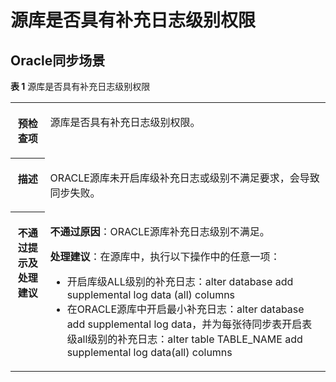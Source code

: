 # 源库是否具有补充日志级别权限<a name="drs_03_046"></a>

## Oracle同步场景<a name="section79874427016"></a>

**表 1**  源库是否具有补充日志级别权限

<a name="table119871342607"></a>
<table><tbody><tr id="row6986184219011"><th class="firstcol" valign="top" width="11%" id="mcps1.2.3.1.1"><p id="p149861342802"><a name="p149861342802"></a><a name="p149861342802"></a><strong id="b1698614428012"><a name="b1698614428012"></a><a name="b1698614428012"></a>预检查项</strong></p>
</th>
<td class="cellrowborder" valign="top" width="89%" headers="mcps1.2.3.1.1 "><p id="p109861425013"><a name="p109861425013"></a><a name="p109861425013"></a>源库是否具有补充日志级别权限。</p>
</td>
</tr>
<tr id="row298616421019"><th class="firstcol" valign="top" width="11%" id="mcps1.2.3.2.1"><p id="p17986124219018"><a name="p17986124219018"></a><a name="p17986124219018"></a><strong id="b9986184211017"><a name="b9986184211017"></a><a name="b9986184211017"></a>描述</strong></p>
</th>
<td class="cellrowborder" valign="top" width="89%" headers="mcps1.2.3.2.1 "><p id="p34577313471"><a name="p34577313471"></a><a name="p34577313471"></a>ORACLE源库未开启库级补充日志或级别不满足要求，会导致同步失败。</p>
</td>
</tr>
<tr id="row15986164211011"><th class="firstcol" valign="top" width="11%" id="mcps1.2.3.3.1"><p id="p69861242307"><a name="p69861242307"></a><a name="p69861242307"></a><strong id="b17986542908"><a name="b17986542908"></a><a name="b17986542908"></a>不通过提示及<strong id="b89866421106"><a name="b89866421106"></a><a name="b89866421106"></a>处理建议</strong></strong></p>
</th>
<td class="cellrowborder" valign="top" width="89%" headers="mcps1.2.3.3.1 "><p id="p198619422011"><a name="p198619422011"></a><a name="p198619422011"></a><strong id="b169861642606"><a name="b169861642606"></a><a name="b169861642606"></a>不通过原因</strong>：ORACLE源库补充日志级别不满足。</p>
<p id="p2986114217013"><a name="p2986114217013"></a><a name="p2986114217013"></a><strong id="b119869424012"><a name="b119869424012"></a><a name="b119869424012"></a>处理建议</strong>：在源库中，执行以下操作中的任意一项：</p>
<a name="ul101073275237"></a><a name="ul101073275237"></a><ul id="ul101073275237"><li>开启库级ALL级别的补充日志：alter database add supplemental log data (all) columns</li><li>在ORACLE源库中开启最小补充日志：alter database add supplemental log data，并为每张待同步表开启表级all级别的补充日志：alter table TABLE_NAME add supplemental log data(all) columns</li></ul>
</td>
</tr>
</tbody>
</table>

